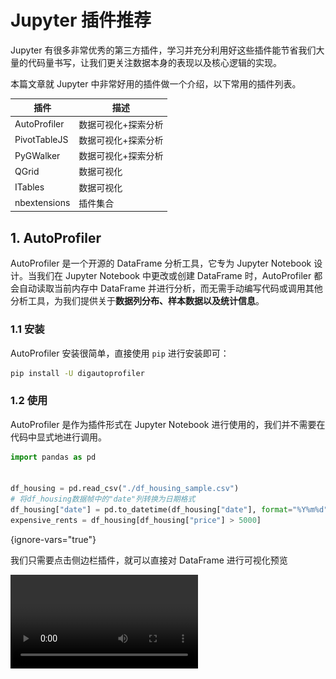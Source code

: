 # Jupyter 插件推荐

<show-structure depth="2"/>

Jupyter 有很多非常优秀的第三方插件，学习并充分利用好这些插件能节省我们大量的代码量书写，让我们更关注数据本身的表现以及核心逻辑的实现。

本篇文章就 Jupyter 中非常好用的插件做一个介绍，以下常用的插件列表。

| 插件           | 描述         |
|--------------|------------|
| AutoProfiler | 数据可视化+探索分析 |
| PivotTableJS | 数据可视化+探索分析 |
| PyGWalker    | 数据可视化+探索分析 |
| QGrid        | 数据可视化      |
| ITables      | 数据可视化      |
| nbextensions | 插件集合       |


## 1. AutoProfiler

AutoProfiler 是一个开源的 DataFrame 分析工具，它专为 Jupyter Notebook 设计。当我们在 Jupyter Notebook 中更改或创建 DataFrame 时，AutoProfiler 都会自动读取当前内存中 DataFrame 并进行分析，而无需手动编写代码或调用其他分析工具，为我们提供关于**数据列分布、样本数据以及统计信息**。

### 1.1 安装

AutoProfiler 安装很简单，直接使用 `pip` 进行安装即可：

```Bash
pip install -U digautoprofiler
```

### 1.2 使用

AutoProfiler 是作为插件形式在 Jupyter Notebook 进行使用的，我们并不需要在代码中显式地进行调用。

```Python
import pandas as pd


df_housing = pd.read_csv("./df_housing_sample.csv")
# 将df_housing数据帧中的"date"列转换为日期格式
df_housing["date"] = pd.to_datetime(df_housing["date"], format="%Y%m%d")
expensive_rents = df_housing[df_housing["price"] > 5000]
```
{ignore-vars="true"}


我们只需要点击侧边栏插件，就可以直接对 DataFrame 进行可视化预览

<video src="https://user-images.githubusercontent.com/13400543/199877605-ba50f9c8-87e5-46c9-8207-1c6496bb3b18.mov"/>

### 1.3 界面预览

![示例图](https://raw.githubusercontent.com/cmudig/AutoProfiler/main/.github/screenshots/profiler_sc.png)

接下来，我们对可视化图做一下解释，让大家能更清楚地认知到图所表示的含义，针对 DataFrame 不同的数据类型（category、datetime、int、float）所展示的默认图表是不一样的。

#### 数值类型

对于 `int` 和 `float` 类型的数据列，默认展示的是柱形图，AutoProfiler 会自动对数据进行分箱，不仅会展示出其分布情况，图中还会展示出不同分位数下对应的具体数值。

![int类型分布图](%myimgs%/autoprofiler_example_1.png?raw=true)

![float类型分布图](%myimgs%/autoprofiler_example_5.png?raw=true)

> 点击对应的柱，会默认在 notebook 中插入相关 DataFrame 筛选代码，我们可以进一步查看具体的数据表现。

#### 时间类型

时间类型是指时间戳的数据列格式，AutoProfiler 也会对时间列进行分箱，并以折线图进行展示。我们可以使用 **Ctrl+鼠标坐标+拖拽** 的方式来查看局部信息（点击右上角 clear zoom 恢复原始状态）。

![时间类型分布图](%myimgs%/autoprofiler_example_2.png?raw=true)

> 时间类型的折线图是不能通过点击自动生成筛选代码的，这一点和柱状图是不一样的。
{style="warning"}

#### 类别类型

类别类型是以数据表+色阶图的形式进行展示的，最上面的 `[16]` 表示唯一值的数量，下面则是不同类型值的数量和占比，点击对应的行也会自动插入筛选代码，并且能看到一些数据汇总信息。

![类别类型分布图](%myimgs%/autoprofiler_example_4.png?raw=true)


#### 添加图表

我们还可以添加自定义图表，需要注意的是，Y 轴必须是数值类型，当所选择的 X 轴是 category 类型的话，那么所展示的就是条形图；如果 X 轴是时间类型，则展示为折线图。

![X轴为日期](%myimgs%/autoprofiler_example_6.png?raw=true)

![X轴为类别](%myimgs%/autoprofiler_example_7.png?raw=true)


### 1.4 总结

AutoProfiler 是一款非常优秀且颜值爆表的可视化工具，但是实际上这类 Jupyter 可视化工具有很多，但都会存在一个问题，就是在数据量较大情况下可能表现不佳，有可能导致 Notebook 内核挂掉，所以如果所加载的数据较大时，请谨慎使用。此外，个人觉得如果能通过简单的代码，手动添加想要可视化的 DataFrame，在通用性上会好很多，本质上我们也不需要对每个 DataFrame 都进行可视化。

## 2. PivotTableJS

PivotTableJS 是一个通过 IPython widgets 集成到 Python中 的 JavaScript 库，允许用户直接从 DataFrame 数据创建交互式和灵活的汇总报表。通过 PivotTableJS 可以进行高效、清晰的数据分析和表示，帮助将数据从 Pandas DataFrame 转换为易于观察的交互式数据透视表。


PivotTableJS 提供了以下数据展示形式：
- Table / Table BarChart
- HeatMap / Row HeatMap / Col HeatMap
- Horizontal BarChart / Horizontal Stacked BarChart 
- BarChart / Stacked BarChart 
- Line Chart
- Area Chart
- Scatter Chart
- TSV Export

### 2.1 安装

直接使用 pip 进行安装 pivottablejs

```Bash
pip install pivottablejs
```

### 2.2 使用

`pivot_ui` 函数可以自动从 DataFrame 生成交互式用户界面，使用户可以简单地修改，检查聚合项，并快速轻松地更改数据结构。

```Python
import pandas as pd
from pivottablejs import pivot_ui

df_housing = pd.read_csv("./house_sample.csv")
# 将df_housing数据帧中的"date"列转换为日期格式
df_housing["date"] = pd.to_datetime(df_housing["date"], format="%Y%m%d")
df_housing = df_housing[df_housing.columns[:-1]]

pivot_ui(df_housing)
```
{ignore-vars="true"}

![PivotTableJS](%myimgs%/pivottablejs_example_1.png?raw=true)

此外，`pivot_ui` 函数还提供一些常用参数：
- `rows`: 图表的维度列
- `cols`: 图表的度量列
- `outfile_path`: 导出 HTML 到 Jupyter 服务器的路径
- `url`: 通过此 URL 访问 `outfile_path` 的 HTML 文件


### 2.3 优点与不足

PivotTableJS 的优点与缺点都非常明显，先来说说它的优点：
- 图表种类丰富
- 操作比较简单
- 部分图表可动态交互

当然，PivotTableJS 也存在很多不足： 
- 图表的美观度不够
- 对数据列不会进行自动分箱 
- 最好不要将数值列拖到维度上进行展示，Notebook 可能会卡死 
- 部分图标并不能动态点击
- 必须要在联网的状态下才可用
- 对于文本类字段，一些异常值会导致所有图表都无法显示

## 3. PyGWalker

PyGWalker 是个在 Jupyter Notebook 环境中运行的可视化探索式分析工具，仅一条命令即可生成一个可交互的图形界面，以类似 Tableau/PowerBI 的方式，通过拖拽字段进行数据分析。

过去在 Python 中进行数据可视化分析时，经常需要查询大量的可视化类的代码，并编写胶水代码将其应用在数据集上。PyGWalker 的目标是通过一行代码，将数据集转化为一个可视化分析工具，只需拖拉拽即可生成图表，从而减少数据分析师在数据可视化上的时间成本。

### 3.1 安装

```Bash
pip install pygwalker
```

### 3.2 基础使用

PyGWalker 提供了 Bar/ Line/ Area/ Trail/ Scatter/ Tick/ Rectangle/ Arc/ Text/ Box/ Table 等可视化图表。

此外，PyGWalker 也可以和 Streamlit 结合，做到更好的 Web 可视化，可参考此案例 。
- [PyGWalker + streamlit for Bike sharing dataset](https://pygwalker-in-app-dngxb2r82ho2zqct244v7b.streamlit.app)
- [Earthquake Dashboard](https://earthquake-dashboard-pygwalker.streamlit.app)


```Python
import pandas as pd
import pygwalker as pyg

df_housing = pd.read_csv("./house_sample.csv")
df_housing["date"] = pd.to_datetime(df_housing["date"], format="%Y%m%d")
df_housing = df_housing[df_housing.columns[:-1]]

walker = pyg.walk(df_housing)
```
{ignore-vars="true"}

![PyGWalker](%myimgs%/pygwalker_example_1.png?raw=true)

PyGWalker 提供 `Data` 和 `Visualization` 两个选项，操作上和 Tableau 非常类似，
- `Data`: 以分页形式展示数据
- `Visualization`: 创建可视化图表，并且我们可以建立多个 Sheet 来展示不同的图标。

> PyGWalker 并不能像 Tableau 一样可以建立报表看板。
{style="warning"}

### 3.3 参数解释

| 参数                   | 描述                                                |
|----------------------|---------------------------------------------------|
| dataset              | 数据集                                               |
| gid                  | GraphicWalker 的 div 元素 ID                         |
| env                  | PyGWalker 所使用的环境，默认是 JupyterWidget，其他可选值: Jupyter |
| fieldSpecs           | 指定字段名称                                            |
| hideDataSourceConfig | 隐藏数据导入和导出的按钮                                      |
| themeKey             | 主题类型: vega / g2                                   |
| dark                 | 自动探索系统主题: media / light / dark                    |
| return_html          | 返回 HTML                                           |
| spec                 | 图表配置数据文件                                          |
| use_preview          | 是否启用预览                                            |
| store_chart_data     | 是否保存图表到本地                                         |
| use_kernel_calc      | 是否允许进行数据计算                                        |

## 4. QGrid

除了 PyGWalker 之外，QGrid 也是一个很好的工具，它可以很容易地将 DataFrame 架转换为视觉上直观的交互式数据表。

> 实验证明，无论是 Jupyter Notebook 还是 JupyterLab，QGrid 都无法正常使用，如果要使用的话，建议多关注下官方仓库的更新。
{style="warning"}

### 4.1 安装

对于 Jupyter Notebook 而言，使用如下命令进行安装:

```Bash
pip install qgrid

jupyter nbextension enable --py --sys-prefix qgrid
```


对于 JupyterLab 而言，`qgrid` 的安装需要使用 `jupyter labextension install` 进行安装:

```Bash
jupyter labextension install qgrid2
```


### 4.2 基础使用

通过 `show_grid` 函数来可视化 DataFrame，目前在 JupyterLab 中并没有办法进行使用。

```Python
import qgrid
import pandas as pd

df_housing = pd.read_csv("./house_sample.csv")
df_housing["date"] = pd.to_datetime(df_housing["date"], format="%Y%m%d")
df_housing = df_housing[df_housing.columns[:-1]]
df_housing_qgrid = qgrid.show_grid(df_housing, show_toolbar=True)
df_housing_qgrid
```
{ignore-vars="true"}


### 4.3 界面预览


![QGrid 预览](https://github.com/quantopian/qgrid/blob/master/docs/images/filtering_demo.gif?raw=true)


除了可以基础的预览数据外，QGrid 对于每个字段多可以进行筛选，并且我们可以直接在数据集上添加和删除数据。 


## 5. ITables

ITables 和 QGrid 包对于快速查看数据模式是必要的。然而，如果我们想要进一步理解数据并进行数据转换，它们的特征是不够的。因此，在获得更复杂的见解的情况下，使用 PivotTableJS 和 PyGWalker 可能更合适。

### 5.1 安装

直接使用 pip 就可以安装:

```Bash
pip install itables
```

### 5.2 基础使用

在 Jupyter 中使用 ITables 需要引入 `init_notebook_mode` 和 `show` 函数，

```Python
import pandas as pd
from itables import init_notebook_mode, show

init_notebook_mode(all_interactive=False)

df_housing = pd.read_csv("./house_sample.csv")
df_housing["date"] = pd.to_datetime(df_housing["date"], format="%Y%m%d")
df_housing = df_housing[df_housing.columns[:-1]]
show(df_housing)
```
{ignore-vars="true"}

### 5.3 界面预览

![ITables 界面预览](https://github.com/mwouts/itables/blob/main/docs/df_example.png?raw=true)

ITables 提供了**数据分页预览、搜索、字段排序**的功能，但是没有字段筛选功能。

## 6. nbextensions

nbextensions 是 Jupyter 一款非常著名的插件，它将一系列 js 脚本嵌入到 Jupyter 中，增强 Jupyter 的交互式体验，可以让你的 Jupyter 变得非常强大。

### 6.1 安装


```Bash
pip install jupyter_contrib_nbextensions
jupyter contrib nbextension install --user
jupyter nbextension enable codefolding/main
```

安装完成后有可能在当前 Notebook 上并不能看到 NBExtensions 选项，需要重启你的 Jupyter Notebook，打开 http://localhost:8888/nbextensions 就可以看到 nbextensions 插件的配置页面了。


## Jupytext




<seealso>
<category ref="ref_docs">
    <a href="https://mp.weixin.qq.com/s/Ff8lqk89zOz44-88Uw4ayQ">一款无代码实时自动分析Pandas DataFrame的工具</a>
    <a href="https://mp.weixin.qq.com/s/KIZOZrpRgpC2ypByJi0KnQ">必看这 4 个Pandas神器</a>
    <a href="https://mp.weixin.qq.com/s/j57blXwEc05ixaZMaBUzbQ">10 个 Python 超实用的机器学习库</a>
</category>
<category ref="ref_github">
    <a href="https://github.com/cmudig/AutoProfiler">AutoProfiler</a>
    <a href="https://github.com/nicolaskruchten/jupyter_pivottablejs">PivotTableJS</a>
    <a href="https://github.com/Kanaries/pygwalker">PyGWalker</a>
    <a href="https://github.com/quantopian/qgrid">QGrid</a>
    <a href="https://github.com/mwouts/itables">ITables</a>
    <a href="https://github.com/mwouts/jupytext">Jupytext</a>
</category>
<category ref="ref_issues"></category>
<category ref="ref_hf"></category>
<category ref="ref_ms"></category>
</seealso>